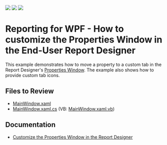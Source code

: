 <!-- default badges list -->
![](https://img.shields.io/endpoint?url=https://codecentral.devexpress.com/api/v1/VersionRange/187624271/19.2.2%2B)
[![](https://img.shields.io/badge/Open_in_DevExpress_Support_Center-FF7200?style=flat-square&logo=DevExpress&logoColor=white)](https://supportcenter.devexpress.com/ticket/details/T828702)
[![](https://img.shields.io/badge/📖_How_to_use_DevExpress_Examples-e9f6fc?style=flat-square)](https://docs.devexpress.com/GeneralInformation/403183)
<!-- default badges end -->
# Reporting for WPF - How to customize the Properties Window in the End-User Report Designer

This example demonstrates how to move a property to a custom tab in the Report Designer's [Properties Window](https://docs.devexpress.com/XtraReports/114799). The example also shows how to provide custom tab icons. 

## Files to Review

* [MainWindow.xaml](./CS/Reporting-Customize-the-Property-Grid-in-the-Wpf-Report-Designer/MainWindow.xaml)
* [MainWindow.xaml.cs](./CS/Reporting-Customize-the-Property-Grid-in-the-Wpf-Report-Designer/MainWindow.xaml.cs) (VB: [MainWindow.xaml.vb](./VB/Reporting-Customize-the-Property-Grid-in-the-Wpf-Report-Designer/MainWindow.xaml.vb))

## Documentation 

* [Customize the Properties Window in the Report Designer](https://docs.devexpress.com/XtraReports/400942)
